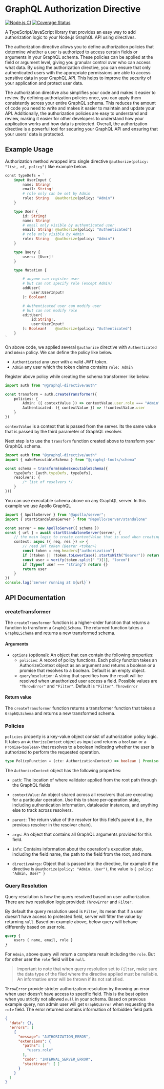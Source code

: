 # GraphQL Authorization Directive

[![Node.js CI](https://github.com/ktutnik/graphql-directive/actions/workflows/test.yml/badge.svg)](https://github.com/ktutnik/graphql-directive/actions/workflows/test.yml)
[![Coverage Status](https://coveralls.io/repos/github/ktutnik/graphql-directive/badge.svg?branch=master)](https://coveralls.io/github/ktutnik/graphql-directive?branch=master)

A TypeScript/JavaScript library that provides an easy way to add authorization logic to your Node.js GraphQL API using directives. 

The authorization directive allows you to define authorization policies that determine whether a user is authorized to access certain fields or arguments in your GraphQL schema. These policies can be applied at the field or argument level, giving you granular control over who can access what data. By using the authorization directive, you can ensure that only authenticated users with the appropriate permissions are able to access sensitive data in your GraphQL API. This helps to improve the security of your application and protect user data.

The authorization directive also simplifies your code and makes it easier to review. By defining authorization policies once, you can apply them consistently across your entire GraphQL schema. This reduces the amount of code you need to write and makes it easier to maintain and update your API. Additionally, the authorization policies are easy to understand and review, making it easier for other developers to understand how your application works and how data is protected. Overall, the authorization directive is a powerful tool for securing your GraphQL API and ensuring that your users' data is protected.

## Example Usage
Authorization method wrapped into single directive `@authorize(policy: "list, of, policy")` like example below.

```graphql
const typeDefs = `
    input UserInput {
        name: String!   
        email: String! 
        # role only can be set by Admin 
        role: String   @authorize(policy: "Admin")
    }

    type User {
        id: String!
        name: String!   
        # email only visible by authenticated user
        email: String! @authorize(policy: "Authenticated")
        # role only visible by Admin
        role: String   @authorize(policy: "Admin")
    }

    type Query {
        users: [User]!
    }

    type Mutation { 

        # anyone can register user
        # but can not specify role (except Admin)
        addUser(
            user:UserInput!
        ): Boolean!

        # Authenticated user can modify user 
        # but can not modify role
        editUser(
            id:String!, 
            user:UserInput!
        ): Boolean!    @authorize(policy: "Authenticated")
    }
`
```

On above code, we applied several `@authorize` directive with `Authenticated` and `Admin` policy. We can define the policy like below.

* `Authenticated` any user with a valid JWT token.
* `Admin` any user which the token claims contains `role: Admin`

Register above policy while creating the schema transformer like below.

```typescript
import auth from "@graphql-directive/auth"

const transform = auth.createTransformer({
    policies: {
        Admin: ({ contextValue }) => contextValue.user.role === "Admin",
        Authenticated: ({ contextValue }) => !!contextValue.user
    }
})
```

`contextValue` is a context that is passed from the server. Its the same value that is passed by the third parameter of GraphQL resolver.

Next step is to use the `transform` function created above to transform your GraphQL schema.

```typescript
import auth from "@graphql-directive/auth"
import { makeExecutableSchema } from "@graphql-tools/schema"

const schema = transform(makeExecutableSchema({
    typeDefs: [auth.typeDefs, typeDefs],
    resolvers: {
        /* list of resolvers */
    }
}))
```

You can use executable schema above on any GraphQL server. In this example we use Apollo GraphQL

```typescript
import { ApolloServer } from "@apollo/server";
import { startStandaloneServer } from "@apollo/server/standalone"

const server = new ApolloServer({ schema })
const { url } = await startStandaloneServer(server, {
    // the main logic to create contextValue that is used when creating auth policy
    context: async ({ req, res }) => {
        // read JWT token (Bearer <token>)
        const token = req.headers["authorization"]
        if (!token || !token.toLowerCase().startsWith("Bearer")) return {}
        const user = verify(token.split(" ")[1], "lorem")
        if (typeof user === "string") return {}
        return user 
    }
})
console.log(`Server running at ${url}`)
```

## API Documentation

### createTransformer
The `createTransformer` function is a higher-order function that returns a function to transform a `GraphQLSchema`. The returned function takes a `GraphQLSchema` and returns a new transformed schema.

#### Arguments
* `options` (optional): An object that can contain the following properties:
    * `policies`: A record of policy functions. Each policy function takes an AuthorizeContext object as an argument and returns a boolean or a promise that resolves to a boolean. Default is an empty object.
    * `queryResolution`: A string that specifies how the result will be resolved when unauthorized user access a field. Possible values are `"ThrowError"` and `"Filter"`. Default is `"Filter"`. `ThrowError` 
#### Return value
The `createTransformer` function returns a transformer function that takes a `GraphQLSchema` and returns a new transformed schema.

### Policies
`policies` property is a key-value object consist of authorization policy logic. It takes an `AuthorizeContext` object as input and returns a `boolean` or a `Promise<boolean>` that resolves to a boolean indicating whether the user is authorized to perform the requested operation.

```typescript
type PolicyFunction = (ctx: AuthorizationContext) => boolean | Promise<boolean>
```

The `AuthorizeContext` object has the following properties:


* `path`: The location of where validator applied from the root path through the GraphQL fields

* `contextValue`: An object shared across all resolvers that are executing for a particular operation. Use this to share per-operation state, including authentication information, dataloader instances, and anything else to track across resolvers.

* `parent`: The return value of the resolver for this field's parent (i.e., the previous resolver in the resolver chain). 

* `args`: An object that contains all GraphQL arguments provided for this field.

* `info`: Contains information about the operation's execution state, including the field name, the path to the field from the root, and more.

* `directiveArgs`: Object that is passed into the directive, for example if the directive is `@authorize(policy: "Admin, User")`, the value is `{ policy: "Admin, User" }`


### Query Resolution
Query resolution is how the query resolved based on user authorization. There are two resolution logic provided: `ThrowError` and `Filter`.

By default the query resolution used is `Filter`, its mean that if a user doesn't have access to protected field, server will filter the value by returning `null`. Based on example above, below query will behave differently based on user role.

```graphql
query {
    users { name, email, role }
}
```

For `Admin`, above query will return a complete result including the `role`. But for other user the `role` field will be `null`. 

> Important to note that when query resolution set to `Filter`, make sure the data type of the filed where the directive applied must be nullable. An informative error will be thrown if its not satisfied.

`ThrowError` provide stricter authorization resolution by throwing an error when user doesn't have access to specific field. This is the best option when you strictly not allowed `null` in your schema. Based on previous example query, non admin user will get `GraphQLError` when requesting the `role` field. The error returned contains information of forbidden field path. 

```json
{
  "data": {},
  "errors": [
    {
      "message": "AUTHORIZATION_ERROR",
      "extensions": {
        "paths": [
          "users.role"
        ],
        "code": "INTERNAL_SERVER_ERROR",
        "stacktrace": [ ]
      }
    }
  ]
}
```